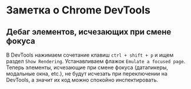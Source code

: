 # Заметка о Chrome DevTools

## Дебаг элементов, исчезающих при смене фокуса

В DevTools нажимаем сочетание клавиш `ctrl + shift + p` и ищем раздел `Show Rendering`. Устанавливаем флажок `Emulate a focused page`. Теперь элементы, исчезающие при смене фокуса (датапикеры, модальные окна, etc.), не будут исчезать при переключении на DevTools, а значит их код можно спокойно инспектировать.